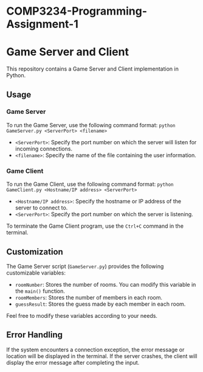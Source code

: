 # COMP3234-Programming-Assignment-1
# Game Server and Client

This repository contains a Game Server and Client implementation in Python.

## Usage

### Game Server

To run the Game Server, use the following command format: `python GameServer.py <ServerPort> <filename>`

- `<ServerPort>`: Specify the port number on which the server will listen for incoming connections.
- `<filename>`: Specify the name of the file containing the user information.

### Game Client

To run the Game Client, use the following command format: `python GameClient.py <Hostname/IP address> <ServerPort>`

- `<Hostname/IP address>`: Specify the hostname or IP address of the server to connect to.
- `<ServerPort>`: Specify the port number on which the server is listening.

To terminate the Game Client program, use the `Ctrl+C` command in the terminal.

## Customization

The Game Server script (`GameServer.py`) provides the following customizable variables:

- `roomNumber`: Stores the number of rooms. You can modify this variable in the `main()` function.
- `roomMembers`: Stores the number of members in each room.
- `guessResult`: Stores the guess made by each member in each room.

Feel free to modify these variables according to your needs.

## Error Handling

If the system encounters a connection exception, the error message or location will be displayed in the terminal. If the server crashes, the client will display the error message after completing the input.
